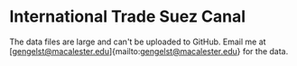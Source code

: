 # International Trade Suez Canal
The data files are large and can't be uploaded to GitHub. Email me at [gengelst@macalester.edu]{mailto:gengelst@macalester.edu} for the data.